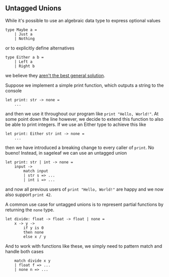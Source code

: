 ## Untagged Unions

While it's possible to use an algebraic data type to express optional values

```
type Maybe a =
    | Just a
    | Nothing
```

or to explicitly define alternatives

```
type Either a b =
    | Left a
    | Right b
```

we believe they [aren't the best general solution](https://www.youtube.com/watch?v=YR5WdGrpoug).

Suppose we implement a simple print function, which outputs a string to the console

```
let print: str -> none =
    ...
```

and then we use it throughout our program like `print "Hello, World!"`. At some point down the line however, we decide to extend this function to also be able to print integers. If we use an Either type to achieve this like

```
let print: Either str int -> none =
    ...
```

then we have introduced a breaking change to every caller of `print`. No bueno! Instead, in sageleaf we can use an untagged union

```
let print: str | int -> none =
    input ->
        match input
        | str s => ...
        | int i => ...
```

and now all previous users of `print "Hello, World!"` are happy and we now also support `print 42`.

A common use case for untagged unions is to represent partial functions by returning the `none` type.

```
let divide: float -> float -> float | none =
    x -> y ->
        if y is 0
        then none
        else x / y
```

And to work with functions like these, we simply need to pattern match and handle both cases

```
    match divide x y
    | float f => ...
    | none n => ...
```
